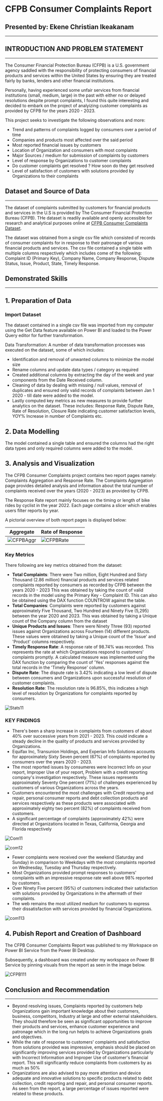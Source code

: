 # CFPB Consumer Complaints Report
## Presented by: Ekene Christian Ikeakanam
___
## INTRODUCTION AND PROBLEM STATEMENT
___
The Consumer Financial Protection Bureau (CFPB) is a U.S. government agency saddled with the responsibility of protecting consumers of financial products and services within the United States by ensuring they are treated fairly by banks, lenders and other financial institutions.

Personally, having experienced some unfair services from financial institutions (small, medium, large) in the past with either no or delayed resolutions despite prompt complaints, I found this quite interesting and decided to embark on the project of analyizing customer complaints as provided by CFPB for the years 2020 - 2023.

This project seeks to investigate the following observations and more:
- Trend and patterns of complaints logged by consumers over a period of time
- Companies and products most affected over the said period
- Most reported financial issues by customers
- Location of Organization and consumers with most complaints
- Major Sources / medium for submission of complaints by customers
- Level of response by Organizations to customer complaints
- Do customer complaints get resolved ? How soon do they get resolved 
- Level of satisfaction of customers with solutions provided by Organizations to their complaints

## Dataset and Source of Data
___
The dataset of complaints submitted by customers for financial products and services in the U.S is provided by The Consumer Financial Protection Bureau (CFPB). THe dataset is readily available and openly accessible for research and analytical purposes online at [CFPB Consumer Complaints Dataset](https://www.consumerfinance.gov/data-research/consumer-complaints/#download-the-data).

The dataset was obtained from a single csv file which consisted of records of consumer complaints for in response to their patronage of various financial products and services. The csv file contained a single table with multiple columns respectively which includes come of the following: Complaint ID (Primary Key), Company Name, Company Response, Dispute Status, Issue, Product, State, Timely Response.

## Demonstrated Skills
___
## 1. Preparation of Data

### Import Dataset

The dataset contained in a single csv file was imported from my computer using the Get Data feature available on Power BI and loaded to the Power Query editor for further transformation.

Data Transformation: A number of data transformation processes was executed on the dataset, some of which includes:
- Identification and removal of unwanted columns to minimize the model size
- Rename columns and update data types / category as required
- Created additional columns by extracting the day of the week and year components from the Date Received column.
- Cleaning of data by dealing with missing / null values, removal of duplicates and ensured only valid records of complaints between Jan 1 2020 - till date were added to the model.
- Lastly computed key metrics as new measures to provide further analytics on the dataset. These includes: Response Rate, Dispute Rate, Rate of Resolution, Closure Rate indicating customer satisfaction levels, YOY% Increase in number of Complaints etc.

## 2. Data Modelling

The model contained a single table and ensured the columns had the right data types and only required columns were added to the model.

## 3. Analysis and Visualization

The CFPB Consumer Complaints project contains two report pages namely: Complaints Aggregation and Response Rate.
The Complaints Aggregation page provides detailed analysis and information about the total number of complaints received over the years (2020 - 2023) as provided by CFPB.

The Response Rate report mainly focuses on the timing or length of bike rides by cyclist in the year 2022. Each page contains a slicer which enables users filter reports by year. 

A pictorial overview of both report pages is displayed below:

|Aggregate|Rate of Response|
|----------|--------------|
|![CFPBAggr](https://github.com/eikeakanam/CFPB-Customer-Complaints/assets/75729930/f8854285-3fd4-477f-9b06-e25f029479bd)|![CFPBRate](https://github.com/eikeakanam/CFPB-Customer-Complaints/assets/75729930/68724b20-548c-4215-a8ba-a4e42bdd1e3b)|

### Key Metrics

There following are key metrics obtained from the dataset:

- **Total Complaints**: There were Two million, Eight Hundred and Sixty Thousand (2.86 million) financial products and services related complaints reported by consumers as recorded by CFPB between the years 2020 - 2023 This was obtained by taking the count of valid records in the model using the Primary Key - Complaint ID. This can also be obtained using the DAX function COUNTROW against the table.
- **Total Companies**: Complaints were reported by customers against approximately Five Thousand, Two Hundred and Ninety Five (5,295) between the year 2020 and 2023. This was obtained by taking a Unique count of the Company column from the dataset
- **Unique Products and Issues**: There were Ninety Three (93) reported issues against Organizations across Fourteen (14) different products. These values were obtained by taking a Unique count of the 'Issue' and 'Product' columns respectively.
- **Timely Response Rate**: A response rate of 98.74% was recorded. This represents the rate at which Organizations respond to customers' complaints promptly. A calculated measure was implemented using the DAX function by comparing the count of 'Yes' responses against the total records in the 'Timely Response' column.
- **Dispute Rate**: The dispute rate is 3.42% indicating a low level of dispute between consumers and Organizations upon successful resolution of customer complaints.
- **Resolution Rate**: The resolution rate is 96.85%, this indicates a high level of resolution by Organizations for complaints reported by consumers.

![Stats11](https://github.com/eikeakanam/CFPB-Customer-Complaints/assets/75729930/eddc3d4e-171f-4080-993b-bccd1feff98a)

### KEY FINDINGS

- There's been a sharp increase in complaints from customers of about 40% over successive years from 2021 - 2023. This could indicate a steady decline in the quality of products and services provided by Organizations.
- Equifax Inc, Transunion Holdings, and Experian Info Solutions accounts for approximately Sixty Seven percent (67%) of complaints reported by consumers over the years 2020 - 2023. 
- The most reported issues by consumeres were Incorrect Info on your report, Improper Use of your report, Problem with a credit reporting company's investigation respectively. These issues represents approximately Seventy One percent (71%) of challenges experienced by customers of various Organizations across the years.
- Customers encountered the most challenges with Credit reporting and repair, personal consumer reports and debt collection products and services respectively as these products were associated with approximately eighty two percent (82%) of complaints received from customers.
- A significant percentage of complaints (approximately 42%) were directed at Organizations located in Texas, California, Georgia and Florida respectively

![Com11](https://github.com/eikeakanam/CFPB-Customer-Complaints/assets/75729930/151084f1-0eff-4236-ac4f-d81c23d1148a)

![com12](https://github.com/eikeakanam/CFPB-Customer-Complaints/assets/75729930/628338bc-fae4-497f-9548-60cd18381f8b)

- Fewer complaints were received over the weekend (Saturday and Sunday) in comparison to Weekdays with the most complaints reported on Wednesday, Tuesday and Thursday respectively. 
- Most Organizations provided prompt responses to customers' complaints with an impressive response rate well above 98% reported by customers.
- Over Ninety Five percent (95%) of customers indicated their satisfaction with solutions provided by Organizations in the aftermath of their complaints.
- The web remains the most utilized medium for customers to express their dissatisfaction with services provided by financial Organizations.

![com113](https://github.com/eikeakanam/CFPB-Customer-Complaints/assets/75729930/1fc6ea89-9621-43df-a042-a678882ee631)

## 4. Pubish Report and Creation of Dashboard

The CFPB Consumer Complaints Report was published to my Workspace on Power BI Service from the Power BI Desktop. 

Subsequently,  a dashboard was created under my workspace on Power BI Service by pinning visuals from the report as seen in the image below.

![CFPB111](https://github.com/eikeakanam/CFPB-Customer-Complaints/assets/75729930/cbcd720e-f5e5-4b00-aaec-1c0073be68ea)


## Conclusion and Recommendation
___
- Beyond resolving issues, Complaints reported by customers help Organizations gain important knowledge about their customers, business, competitors, Industry at large and other external stakeholders. They should therefore be seen as significant opportunities to improve their products and services, enhance customer experience and patronage which in the long run helpts to achieve Organizations goals and objectives.
- While the rate of response to customers' complaints and satisfaction from solutions provided was impressive, emphasis should be placed on significantly improving services provided by Organizations particularly with Incorrect Information and Improper Use of customer's financial report. This will significantly reduce complaints from customers by as much as 50%
- Organizations are also advised to pay more attention and device adequate and innovative solutions to specific products related to debt collection, credit reporting and repair, and personal consumer reports. As seen from the report, a large percentage of issues reported were related to these products.




